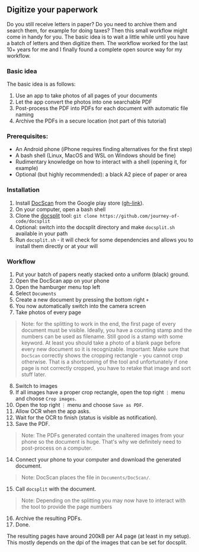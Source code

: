 ## Digitize your paperwork

Do you still receive letters in paper?
Do you need to archive them and search them, for example for doing taxes?
Then this small workflow might come in handy for you.
The basic idea is to wait a little while until you have a batch of letters and then digitize them.
The workflow worked for the last 10+ years for me and I finally found a complete open source way for my workflow.

### Basic idea

The basic idea is as follows:

1. Use an app to take photos of all pages of your documents
2. Let the app convert the photos into one searchable PDF
3. Post-process the PDF into PDFs for each document with automatic file naming
4. Archive the PDFs in a secure location (not part of this tutorial)

### Prerequisites:
* An Android phone (iPhone requires finding alternatives for the first step)
* A bash shell (Linux, MacOS and WSL on Windows should be fine)
* Rudimentary knowledge on how to interact with a shell (opening it, for example)
* Optional (but highly recommended): a black A2 piece of paper or area

### Installation

1. Install [DocScan](https://play.google.com/store/apps/details?id=at.ac.tuwien.caa.docscan) from the Google play store ([gh-link](https://github.com/TUWien/DocScan)).
2. On your computer, open a bash shell
3. Clone the [docsplit](https://github.com/journey-of-code/docsplit) tool: ```git clone https://github.com/journey-of-code/docsplit```
4. Optional: switch into the docsplit directory and make `docsplit.sh` available in your path
5. Run `docsplit.sh` - it will check for some dependencies and allows you to install them directly or at your will

### Workflow

1. Put your batch of papers neatly stacked onto a uniform (black) ground.
2. Open the DocScan app on your phone
3. Open the hamburger menu top left
4. Select `Documents`
5. Create a new document by pressing the bottom right `+`
6. You now automatically switch into the camera screen
7. Take photos of every page
> Note: for the splitting to work in the end, the first page of every document must be visible. Ideally, you have a counting stamp and the numbers can be used as filename. Still good is a stamp with some keyword. At least you should take a photo of a blank page before every new document so it is recognizable.
> Important: Make sure that `DocScan` correctly shows the cropping rectangle - you cannot crop otherwise. That is a shortcoming of the tool and unfortunately if one page is not correctly cropped, you have to retake that image and sort stuff later.
8. Switch to images
9. If all images have a proper crop rectangle, open the top right `⋮` menu and choose `Crop images`.
10. Open the top right `⋮` menu and choose `Save as PDF`.
11. Allow OCR when the app asks.
12. Wait for the OCR to finish (status is visible as notification).
13. Save the PDF.
> Note: The PDFs generated contain the unaltered images from your phone so the document is huge. That's why we definitely need to post-process on a computer.
14. Connect your phone to your computer and download the generated document.
> Note: DocScan places the file in `Documents/DocScan/`.
15. Call `docsplit` with the document.
> Note: Depending on the splitting you may now have to interact with the tool to provide the page numbers
16. Archive the resulting PDFs.
17. Done.

The resulting pages have around 200kB per A4 page (at least in my setup). This mostly depends on the dpi of the images that can be set for docsplit.
